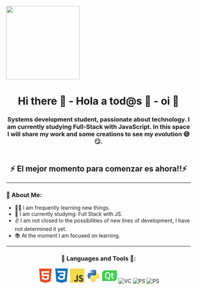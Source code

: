 <div id="header" alingn ="center">
    <img src="https://media.giphy.com/media/x05jsGeK85CwHYBBhw/giphy.gif" width="200 "height="200"  />
    <h1 align="center"> Hi there 👋 - Hola a tod@s 👋 - oi 👋 </h1>
    <h3 align="center">  Systems development student, passionate about technology. 
        I am currently studying Full-Stack with JavaScript. 
        In this space I will share my work and some creations to see my evolution 😅😏.
        <br>  <br></h3>
        <h2 align="center">⚡ El mejor momento para comenzar es ahora!!⚡</h2> 
</div>

---
### 🧐 About Me:

- 👩‍💻 I am frequently learning new things.
- 🌱 I am currently studying: Full Stack with JS.
- ✌️ I am not closed to the possibilities of new lines of development, I have not determined it yet.
- 📚 At the moment I am focused on learning.


---

<div align="center">
<h3> 🔨 Languages and Tools 🧰: </h3>
    <div >
        <img src="https://github.com/devicons/devicon/blob/master/icons/html5/html5-plain.svg" title="HTML5" alt="HTML"
        width="40" height="40"/>
        <img src="https://github.com/devicons/devicon/blob/master/icons/css3/css3-plain.svg" title="CSS3" alt="CSS"
        width="40" height="40"/>
        <img src="https://github.com/devicons/devicon/blob/master/icons/javascript/javascript-original.svg" title="JAVASCRIPT" alt="JS"
        width="40" height="40"/>
        <img src="https://github.com/devicons/devicon/blob/master/icons/python/python-original.svg" title="PYTHON" alt="PY"
        width="40" height="40"/>
        <img src="https://github.com/devicons/devicon/blob/master/icons/qt/qt-original.svg" title="QT" alt="QT"
        width="40" height="40"/>
        <img src="![image](https://user-images.githubusercontent.com/105940842/209420794-4af71c09-940c-4040-bb59-83533d485e0b.png" title="VC" alt="VC"
        width="40" height="40"/>
        <img src="![image](https://github.com/devicons/devicon/blob/master/icons/postgresql/postgresql-plain.svg" title="PS" alt="PS"
        width="40" height="40"/>
        <img src="![image](https://github.com/devicons/devicon/blob/master/icons/postgresql/postgresql-plain.svg" title="PS" alt="PS"
        width="40" height="40"/>



   



